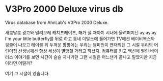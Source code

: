 # V3Pro 2000 Deluxe virus db
Virus database from AhnLab's V3Pro 2000 Deluxe.

새콤달콤 광고와 밀리오레 캐치프레이즈, 해가 질 때까지 시내에 울려퍼지던 ay ay ay I'm your little butterfly를 뒤로 하고 동네 이발소에 들어가면 TV에선 베이비복스와 핑클이 나오고 테이블 위 두꺼운 팡팡에는 우리는 챔피언이 연재되던 그 시절 우리의 어린이집 선생님께선 항상 세상이 멸망할 거라고 하셨지. 컴퓨터를 키고 백신에 딸린 바이러스 이야기를 보면 시간이 슬슬 지나가던 그런 시절은 어느샌가 끝나고 말았지만 지금이라면 어떨까? 

여기 그 시절이 있습니다.
